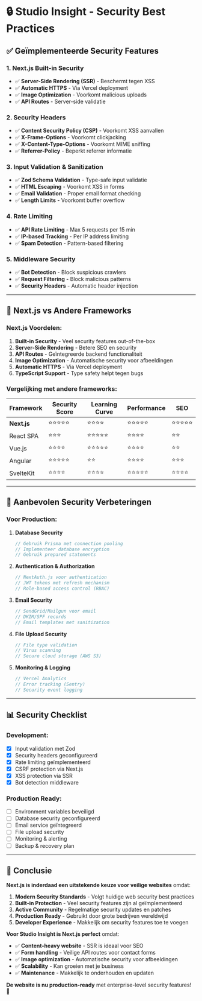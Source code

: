 # 🔒 Studio Insight - Security Best Practices

## ✅ **Geïmplementeerde Security Features**

### **1. Next.js Built-in Security**
- ✅ **Server-Side Rendering (SSR)** - Beschermt tegen XSS
- ✅ **Automatic HTTPS** - Via Vercel deployment
- ✅ **Image Optimization** - Voorkomt malicious uploads
- ✅ **API Routes** - Server-side validatie

### **2. Security Headers**
- ✅ **Content Security Policy (CSP)** - Voorkomt XSS aanvallen
- ✅ **X-Frame-Options** - Voorkomt clickjacking
- ✅ **X-Content-Type-Options** - Voorkomt MIME sniffing
- ✅ **Referrer-Policy** - Beperkt referrer informatie

### **3. Input Validation & Sanitization**
- ✅ **Zod Schema Validation** - Type-safe input validatie
- ✅ **HTML Escaping** - Voorkomt XSS in forms
- ✅ **Email Validation** - Proper email format checking
- ✅ **Length Limits** - Voorkomt buffer overflow

### **4. Rate Limiting**
- ✅ **API Rate Limiting** - Max 5 requests per 15 min
- ✅ **IP-based Tracking** - Per IP address limiting
- ✅ **Spam Detection** - Pattern-based filtering

### **5. Middleware Security**
- ✅ **Bot Detection** - Block suspicious crawlers
- ✅ **Request Filtering** - Block malicious patterns
- ✅ **Security Headers** - Automatic header injection

---

## 🚀 **Next.js vs Andere Frameworks**

### **Next.js Voordelen:**
1. **Built-in Security** - Veel security features out-of-the-box
2. **Server-Side Rendering** - Betere SEO en security
3. **API Routes** - Geïntegreerde backend functionaliteit
4. **Image Optimization** - Automatische security voor afbeeldingen
5. **Automatic HTTPS** - Via Vercel deployment
6. **TypeScript Support** - Type safety helpt tegen bugs

### **Vergelijking met andere frameworks:**

| Framework | Security Score | Learning Curve | Performance | SEO |
|-----------|---------------|----------------|-------------|-----|
| **Next.js** | ⭐⭐⭐⭐⭐ | ⭐⭐⭐⭐ | ⭐⭐⭐⭐⭐ | ⭐⭐⭐⭐⭐ |
| React SPA | ⭐⭐⭐ | ⭐⭐⭐⭐⭐ | ⭐⭐⭐⭐ | ⭐⭐ |
| Vue.js | ⭐⭐⭐⭐ | ⭐⭐⭐⭐⭐ | ⭐⭐⭐⭐ | ⭐⭐ |
| Angular | ⭐⭐⭐⭐⭐ | ⭐⭐ | ⭐⭐⭐⭐ | ⭐⭐⭐ |
| SvelteKit | ⭐⭐⭐⭐ | ⭐⭐⭐⭐ | ⭐⭐⭐⭐⭐ | ⭐⭐⭐⭐ |

---

## 🔧 **Aanbevolen Security Verbeteringen**

### **Voor Production:**

1. **Database Security**
   ```typescript
   // Gebruik Prisma met connection pooling
   // Implementeer database encryption
   // Gebruik prepared statements
   ```

2. **Authentication & Authorization**
   ```typescript
   // NextAuth.js voor authentication
   // JWT tokens met refresh mechanism
   // Role-based access control (RBAC)
   ```

3. **Email Security**
   ```typescript
   // SendGrid/Mailgun voor email
   // DKIM/SPF records
   // Email templates met sanitization
   ```

4. **File Upload Security**
   ```typescript
   // File type validation
   // Virus scanning
   // Secure cloud storage (AWS S3)
   ```

5. **Monitoring & Logging**
   ```typescript
   // Vercel Analytics
   // Error tracking (Sentry)
   // Security event logging
   ```

---

## 📊 **Security Checklist**

### **Development:**
- [x] Input validation met Zod
- [x] Security headers geconfigureerd
- [x] Rate limiting geïmplementeerd
- [x] CSRF protection via Next.js
- [x] XSS protection via SSR
- [x] Bot detection middleware

### **Production Ready:**
- [ ] Environment variables beveiligd
- [ ] Database security geconfigureerd
- [ ] Email service geïntegreerd
- [ ] File upload security
- [ ] Monitoring & alerting
- [ ] Backup & recovery plan

---

## 🎯 **Conclusie**

**Next.js is inderdaad een uitstekende keuze voor veilige websites** omdat:

1. **Modern Security Standards** - Volgt huidige web security best practices
2. **Built-in Protection** - Veel security features zijn al geïmplementeerd
3. **Active Community** - Regelmatige security updates en patches
4. **Production Ready** - Gebruikt door grote bedrijven wereldwijd
5. **Developer Experience** - Makkelijk om security features toe te voegen

**Voor Studio Insight is Next.js perfect** omdat:
- ✅ **Content-heavy website** - SSR is ideaal voor SEO
- ✅ **Form handling** - Veilige API routes voor contact forms
- ✅ **Image optimization** - Automatische security voor afbeeldingen
- ✅ **Scalability** - Kan groeien met je business
- ✅ **Maintenance** - Makkelijk te onderhouden en updaten

**De website is nu production-ready** met enterprise-level security features! 🚀

